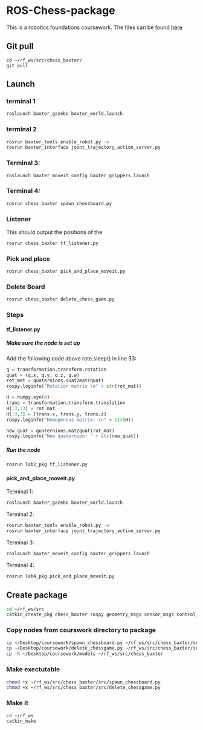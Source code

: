 # ROS-Chess-package

This is a robotics foundations coursework. The files can be found [here](https://moodle.gla.ac.uk/course/view.php?id=34588)

## Git pull
```
cd ~/rf_ws/src/chess_baxter/
git pull
```

## Launch

### terminal 1

```bash
roslaunch baxter_gazebo baxter_world.launch
```

### terminal 2

```bash
rosrun baxter_tools enable_robot.py -e
rosrun baxter_interface joint_trajectory_action_server.py
```

### Terminal 3:

```sh
roslaunch baxter_moveit_config baxter_grippers.launch
```

### Terminal 4:

```sh
rosrun chess_baxter spawn_chessboard.py
```

### Listener

This should output the positions of the 
```sh
rosrun chess_baxter tf_listener.py
```

### Pick and place

```sh
rosrun chess_baxter pick_and_place_moveit.py
```

### Delete Board

```bash
rosrun chess_baxter delete_chess_game.py
```

### Steps
#### tf_listener.py
##### Make sure the node is set up
Add the following code above rate.sleep() in line 33:

```python
q = transformation.transform.rotation
quat = (q.x, q.y, q.z, q.w) 
rot_mat = quaternions.quat2mat(quat)
rospy.loginfo("Rotation matrix \n" + str(rot_mat))

H = numpy.eye(4)
trans = transformation.transform.translation
H[:3,:3] = rot_mat
H[:3,3] = [trans.x, trans.y, trans.z]
rospy.loginfo("Homogenous matrix: \n" + str(H))

new_quat = quaternions.mat2quat(rot_mat)
rospy.loginfo("New quaternion: " + str(new_quat))
```

##### Run the node

```sh
rosrun lab2_pkg tf_listener.py
```

#### pick_and_place_moveit.py
Terminal 1:

```sh
roslaunch baxter_gazebo baxter_world.launch
```

Terminal 2:

```sh
rosrun baxter_tools enable_robot.py -e
rosrun baxter_interface joint_trajectory_action_server.py
```

Terminal 3:

```sh
roslaunch baxter_moveit_config baxter_grippers.launch
```

Terminal 4:

```sh
rosrun lab4_pkg pick_and_place_moveit.py
```
## Create package

```bash
cd ~/rf_ws/src
catkin_create_pkg chess_baxter rospy geometry_msgs sensor_msgs control_msgs trajectory_msgs baxter_core_msgs baxter_interface
```

### Copy nodes from courswork directory to package

```bash
cp ~/Desktop/coursework/spawn_chessboard.py ~/rf_ws/src/chess_baxter/src/spawn_chessboard.py
cp ~/Desktop/coursework/delete_chessgame.py ~/rf_ws/src/chess_baxter/src/delete_chessgame.py
cp -R ~/Desktop/coursework/models ~/rf_ws/src/chess_baxter
```

### Make exectutable

```bash
chmod +x ~/rf_ws/src/chess_baxter/src/spawn_chessboard.py
chmod +x ~/rf_ws/src/chess_baxter/src/delete_chessgame.py
```

### Make it

```bash
cd ~/rf_ws
catkin_make
```
